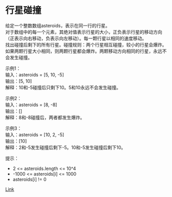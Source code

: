 <h1>行星碰撞</h1>

给定一个整数数组asteroids，表示在同一行的行星。</br>
对于数组中的每一个元素，其绝对值表示行星的大小，正负表示行星的移动方向（正表示向右移动，负表示向左移动）。每一颗行星以相同的速度移动。</br>
找出碰撞后剩下的所有行星。碰撞规则：两个行星相互碰撞，较小的行星会爆炸。如果两颗行星大小相同，则两颗行星都会爆炸。两颗移动方向相同的行星，永远不会发生碰撞。</br>

示例1：</br>
输入：asteroids = [5, 10, -5]</br>
输出：[5, 10]</br>
解释：10和-5碰撞后只剩下10。5和10永远不会发生碰撞。</br>

示例2：</br>
输入：asteroids = [8, -8]</br>
输出：[]</br>
解释：8和-8碰撞后，两者都发生爆炸。</br>

示例3：</br>
输入：asteroids = [10, 2, -5]</br>
输出：[10]</br>
解释：2和-5发生碰撞后剩下-5。10和-5发生碰撞后剩下10。</br>

提示：
- 2 <= asteroids.length <= 10^4
- -1000 <= asteroids[i] <= 1000
- asteroids[i] != 0

[Link](https://leetcode.cn/problems/asteroid-collision/)